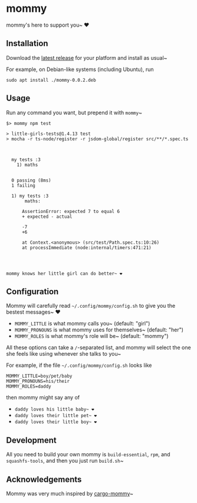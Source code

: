 # mommy
mommy's here to support you~ ❤️

## Installation
Download the [latest release](https://github.com/FWDekker/mommy/releases/latest) for your platform and install as usual~

For example, on Debian-like systems (including Ubuntu), run
```shell
sudo apt install ./mommy-0.0.2.deb
```

## Usage
Run any command you want, but prepend it with `mommy`~

```shell
$> mommy npm test

> little-girls-tests@1.4.13 test
> mocha -r ts-node/register -r jsdom-global/register src/**/*.spec.ts



  my tests :3
    1) maths


  0 passing (8ms)
  1 failing

  1) my tests :3
       maths:

      AssertionError: expected 7 to equal 6
      + expected - actual

      -7
      +6
      
      at Context.<anonymous> (src/test/Path.spec.ts:10:26)
      at processImmediate (node:internal/timers:471:21)




mommy knows her little girl can do better~ ❤

```

## Configuration
Mommy will carefully read `~/.config/mommy/config.sh` to give you the bestest messages~ ❤

* `MOMMY_LITTLE` is what mommy calls you~ (default: "girl")
* `MOMMY_PRONOUNS` is what mommy uses for themselves~ (default: "her")
* `MOMMY_ROLES` is what mommy's role will be~ (default: "mommy")

All these options can take a `/`-separated list, and mommy will select the one she feels like using whenever she talks to you~

For example, if the file `~/.config/mommy/config.sh` looks like
```shell
MOMMY_LITTLE=boy/pet/baby
MOMMY_PRONOUNS=his/their
MOMMY_ROLES=daddy
```
then mommy might say any of
* `daddy loves his little baby~ ❤`
* `daddy loves their little pet~ ❤`
* `daddy loves their little boy~ ❤`

## Development
All you need to build your own mommy is `build-essential`, `rpm`, and `squashfs-tools`, and then you just run `build.sh`~

## Acknowledgements
Mommy was very much inspired by [cargo-mommy](https://github.com/Gankra/cargo-mommy)~
